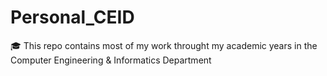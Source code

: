 # Personal_CEID
🎓 This repo contains most of my work throught my academic years in the Computer Engineering &amp; Informatics Department
